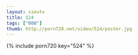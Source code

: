 ```yaml
--- 
layout: sieutv
title: 524
tags: ["000"]
thumb: http://porn720.net/video/524/poster.jpg
---
```

{% include porn720 key="524" %} 
